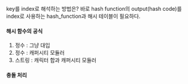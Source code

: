 key를 index로 해석하는 방법은?
바로 hash function의 output(hash code)를
index로 사용하는 hash_function과 해시 테이블이 필요하다.

#### 해시 함수의 공식

1. 정수 : 그냥 대입
2. 정수 : 캐퍼시티 모듈러
3. 스트링 : 캐릭터 합과 캐퍼시티 모듈러

#### 충돌 처리
